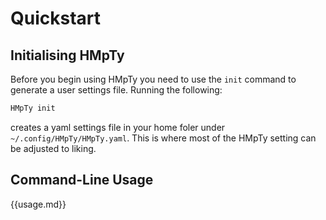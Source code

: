 # Quickstart

## Initialising HMpTy

Before you begin using HMpTy you need to use the `init` command to generate a user settings file. Running the following:

```bash
HMpTy init
```

creates a yaml settings file in your home foler under `~/.config/HMpTy/HMpTy.yaml`. This is where most of the HMpTy setting can be adjusted to liking.

<!-- Once created, open the settings file in any text editor and follow the in-file instructions to populate the missing settings values (usually given an ``XXX`` placeholder).  -->

## Command-Line Usage

{{usage.md}}

